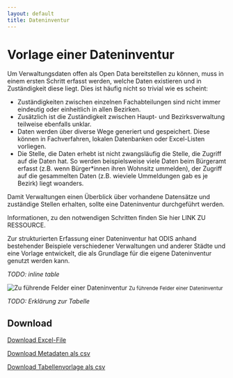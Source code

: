 ```yaml
---
layout: default
title: Dateninventur
---
```


# Vorlage einer Dateninventur

Um Verwaltungsdaten offen als Open Data bereitstellen zu können, muss in einem ersten Schritt erfasst werden, welche Daten existieren und in Zuständigkeit diese liegt. Dies ist häufig nicht so trivial wie es scheint:
- Zuständigkeiten zwischen einzelnen Fachabteilungen sind nicht immer eindeutig oder einheitlich in allen Bezirken. 
- Zusätzlich ist die Zuständigkeit zwischen Haupt- und Bezirksverwaltung teilweise ebenfalls unklar. 
- Daten werden über diverse Wege generiert und gespeichert. Diese können in Fachverfahren, lokalen Datenbanken oder Excel-Listen vorliegen.
- Die Stelle, die Daten erhebt ist nicht zwangsläufig die Stelle, die Zugriff auf die Daten hat. So werden beispielsweise viele Daten beim Bürgeramt erfasst (z.B. wenn Bürger*innen ihren Wohnsitz ummelden), der Zugriff auf die gesammelten Daten (z.B. wieviele Ummeldungen gab es je Bezirk) liegt woanders.

Damit Verwaltungen einen Überblick über vorhandene Datensätze und zuständige Stellen erhalten, sollte eine Dateninventur durchgeführt werden.

Informationen, zu den notwendigen Schritten finden Sie hier LINK ZU RESSOURCE.

Zur strukturierten Erfassung einer Dateninventur hat ODIS anhand bestehender Beispiele verschiedener Verwaltungen und anderer Städte und eine Vorlage entwickelt, die als Grundlage für die eigene Dateninventur genutzt werden kann.


*TODO: inline table*

![Zu führende Felder einer Dateninventur](/assets/images/dateninventur-screenshot.png "Zu führende Felder einer Dateninventur")
<small>Zu führende Felder einer Dateninventur</small>

*TODO: Erklärung zur Tabelle*

## Download

[Download Excel-File](/assets/file-download/Dateninventur_Vorlage.xlsx)

[Download Metadaten als csv](/assets/file-download/Dateninventur_Metadaten.csv)

[Download Tabellenvorlage als csv](/assets/file-download/Dateninventur_Vorlage.csv)

